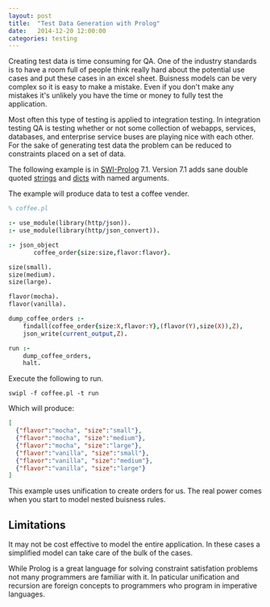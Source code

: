 ```yaml
---
layout: post
title:  "Test Data Generation with Prolog"
date:   2014-12-20 12:00:00
categories: testing
---
```


Creating test data is time consuming for QA.  One of the
industry standards is to have a room full of people think really hard
about the potential use cases and put these cases in an excel sheet.
Buisness models can be very complex so it is easy to make a mistake.
Even if you don't make any mistakes it's unlikely you have the time
or money to fully test the application.

Most often this type of testing is applied to integration testing.
In integration testing QA is testing whether or not some collection
of webapps, services, databases, and enterprise service buses are playing nice with
each other.  For the sake of generating test data the problem can
be reduced to constraints placed on a set of data.

The following example is in [SWI-Prolog](http://www.swi-prolog.org/download/devel) 7.1.
Version 7.1 adds sane double quoted [strings](http://www.swi-prolog.org/pldoc/man?section=strings)
and [dicts](http://www.swi-prolog.org/pldoc/man?section=dicts) with named arguments.

The example will produce data to test a coffee vender.

```prolog
% coffee.pl

:- use_module(library(http/json)).
:- use_module(library(http/json_convert)).

:- json_object
       coffee_order{size:size,flavor:flavor}.

size(small).
size(medium).
size(large).

flavor(mocha).
flavor(vanilla).

dump_coffee_orders :-
    findall(coffee_order{size:X,flavor:Y},(flavor(Y),size(X)),Z),
    json_write(current_output,Z).

run :-
    dump_coffee_orders,
    halt.
```
Execute the following to run.

```swipl -f coffee.pl -t run```

Which will produce:

```json
[
  {"flavor":"mocha", "size":"small"},
  {"flavor":"mocha", "size":"medium"},
  {"flavor":"mocha", "size":"large"},
  {"flavor":"vanilla", "size":"small"},
  {"flavor":"vanilla", "size":"medium"},
  {"flavor":"vanilla", "size":"large"}
]
```

This example uses unification to create orders for us.
The real power comes when you start to model nested
buisness rules.

Limitations
-----------
It may not be cost effective to model the entire application.  In these
cases a simplified model can take care of the bulk of the cases.

While Prolog is a great language for solving constraint satisfation problems
not many programmers are familiar with it.  In paticular unification and
recursion are foreign concepts to programmers who program in imperative
languages.
